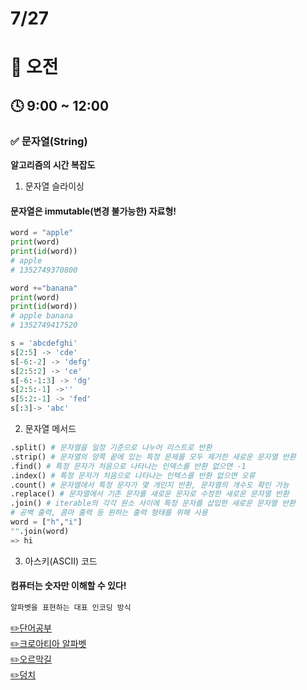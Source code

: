 # 7/27

# 🌇 오전

## 🕓 9:00 ~ 12:00

### ✅ 문자열(String)

**알고리즘의 시간 복잡도**

1. 문자열 슬라이싱

#### 문자열은 immutable(변경 불가능한) 자료형!

```py
word = "apple"
print(word)
print(id(word))
# apple
# 1352749370800

word +="banana"
print(word)
print(id(word))
# apple banana
# 1352749417520
```

```py
s = 'abcdefghi'
s[2:5] -> 'cde'
s[-6:-2] -> 'defg'
s[2:5:2] -> 'ce'
s[-6:-1:3] -> 'dg'
s[2:5:-1] ->''
s[5:2:-1] -> 'fed'
s[:3]-> 'abc'
```

2. 문자열 메서드

```py
.split() # 문자열을 일정 기준으로 나누어 리스트로 반환
.strip() # 문자열의 양쪽 끝에 있는 특정 문제를 모두 제거한 새로운 문자열 반환
.find() # 특정 문자가 처음으로 나타나는 인덱스를 반환 없으면 -1
.index() # 특정 문자가 처음으로 나타나는 인텍스를 반환 없으면 오류
.count() # 문자열에서 특정 문자가 몇 개인지 반환, 문자열의 개수도 확인 가능
.replace() # 문자열에서 기존 문자를 새로운 문자로 수정한 새로운 문자열 반환
.join() # iterable의 각각 원소 사이에 특정 문자를 삽입한 새로운 문자열 반환
# 공백 출력, 콤마 출력 등 원하는 출력 형태를 위해 사용
word = ["h","i"]
"".join(word)
=> hi
```

3. 아스키(ASCII) 코드

#### 컴퓨터는 숫자만 이해할 수 있다!

```py
알파벳을 표현하는 대표 인코딩 방식
```

[✏️단어공부](../4%EC%A3%BC%EC%B0%A8%202022.07/CodingTest3/01.%EB%8B%A8%EC%96%B4%EA%B3%B5%EB%B6%80.py)  
[✏️크로아티아 알파벳](../4%EC%A3%BC%EC%B0%A8%202022.07/CodingTest3/02.%ED%81%AC%EB%A1%9C%EC%95%84%ED%8B%B0%EC%95%84%20%EC%95%8C%ED%8C%8C%EB%B2%B3.py)  
[✏️오르막길](../4%EC%A3%BC%EC%B0%A8%202022.07/CodingTest3/03.%EC%8A%88%ED%8D%BC%EB%A7%88%EB%A6%AC%EC%98%A4.py)  
[✏️덩치](../4%EC%A3%BC%EC%B0%A8%202022.07/CodingTest3/04.%EB%8D%A9%EC%B9%98.py)
